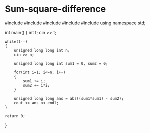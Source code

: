 # Sum-square-difference
#include <cmath>
#include <cstdio>
#include <vector>
#include <iostream>
#include <algorithm>
using namespace std;


int main() 
{
    int t;
    cin >> t;
    
    while(t--)
    {
        unsigned long long int n;
        cin >> n;
        
        unsigned long long int sum1 = 0, sum2 = 0;
        
        for(int i=1; i<=n; i++)
        {
            sum1 += i;
            sum2 += i*i;
        }
        
        unsigned long long ans = abs((sum1*sum1) - sum2);
        cout << ans << endl;
    }
       
    return 0;
}
